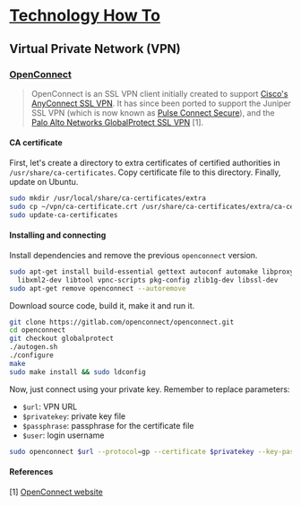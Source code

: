 # [Technology How To](/readme.md)

## Virtual Private Network (VPN)

### [OpenConnect](/open-connect.md)

> OpenConnect is an SSL VPN client initially created to support [Cisco's AnyConnect SSL VPN](http://www.cisco.com/go/asm).
> It has since been ported to support the Juniper SSL VPN (which is now known as [Pulse Connect Secure](https://www.pulsesecure.net/products/connect-secure/)), and the [Palo Alto Networks GlobalProtect SSL VPN](https://www.paloaltonetworks.com/features/vpn) [1].

#### CA certificate

First, let's create a directory to extra certificates of certified authorities in `/usr/share/ca-certificates`.
Copy certificate file to this directory.
Finally, update on Ubuntu. 

```sh
sudo mkdir /usr/local/share/ca-certificates/extra
sudo cp ~/vpn/ca-certificate.crt /usr/share/ca-certificates/extra/ca-certificate.crt
sudo update-ca-certificates
```

#### Installing and connecting

Install dependencies and remove the previous `openconnect` version.

```sh
sudo apt-get install build-essential gettext autoconf automake libproxy-dev \
  libxml2-dev libtool vpnc-scripts pkg-config zlib1g-dev libssl-dev
sudo apt-get remove openconnect --autoremove
```

Download source code, build it, make it and run it. 

```sh
git clone https://gitlab.com/openconnect/openconnect.git
cd openconnect
git checkout globalprotect
./autogen.sh
./configure
make
sudo make install && sudo ldconfig
```

Now, just connect using your private key.
Remember to replace parameters:
- `$url`: VPN URL
- `$privatekey`: private key file
- `$passphrase`: passphrase for the certificate file
- `$user`: login username

```sh
sudo openconnect $url --protocol=gp --certificate $privatekey --key-password=$passphrase --user=$user
```

#### References

[1] [OpenConnect website](https://www.infradead.org/openconnect/)
